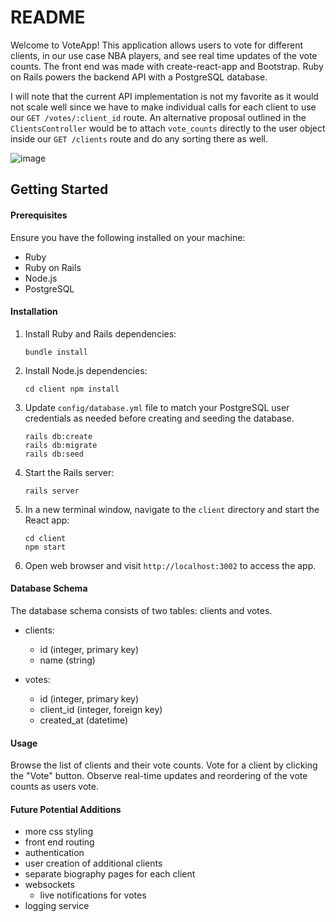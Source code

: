 # README

Welcome to VoteApp! This application allows users to vote for different clients, in our use case NBA players, and see real time updates of the vote counts. The front end was made with create-react-app and Bootstrap. Ruby on Rails powers the backend API with a PostgreSQL database.

I will note that the current API implementation is not my favorite as it would not scale well since we have to make individual calls for each client to use our `GET /votes/:client_id` route. An alternative proposal outlined in the `ClientsController` would be to attach `vote_counts` directly to the user object inside our `GET /clients` route and do any sorting there as well.

![image](https://github.com/jasonxhang/voteapp-tha/assets/38513090/b98c092d-c953-491f-bb29-a1bcf6cea3aa)


## Getting Started

#### Prerequisites

Ensure you have the following installed on your machine:

- Ruby
- Ruby on Rails
- Node.js
- PostgreSQL

#### Installation

1. Install Ruby and Rails dependencies:

   ```
   bundle install
   ```

2. Install Node.js dependencies:

   ```
   cd client npm install
   ```

3. Update `config/database.yml` file to match your PostgreSQL user credentials as needed before creating and seeding the database.

   ```
   rails db:create
   rails db:migrate
   rails db:seed
   ```

4. Start the Rails server:

   ```
   rails server
   ```

5. In a new terminal window, navigate to the `client` directory and start the React app:

   ```
   cd client
   npm start
   ```

6. Open web browser and visit `http://localhost:3002` to access the app.

#### Database Schema

The database schema consists of two tables: clients and votes.

- clients:

  - id (integer, primary key)
  - name (string)

- votes:
  - id (integer, primary key)
  - client_id (integer, foreign key)
  - created_at (datetime)

#### Usage

Browse the list of clients and their vote counts.
Vote for a client by clicking the "Vote" button.
Observe real-time updates and reordering of the vote counts as users vote.

#### Future Potential Additions
- more css styling
- front end routing
- authentication
- user creation of additional clients
- separate biography pages for each client
- websockets
  - live notifications for votes
- logging service
